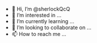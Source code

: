- 👋 Hi, I’m @sherlockQcQ
- 👀 I’m interested in ...
- 🌱 I’m currently learning ...
- 💞️ I’m looking to collaborate on ...
- 📫 How to reach me ...

<!---
sherlockQcQ/sherlockQcQ is a ✨ special ✨ repository because its `README.md` (this file) appears on your GitHub profile.
You can click the Preview link to take a look at your changes.
--->
